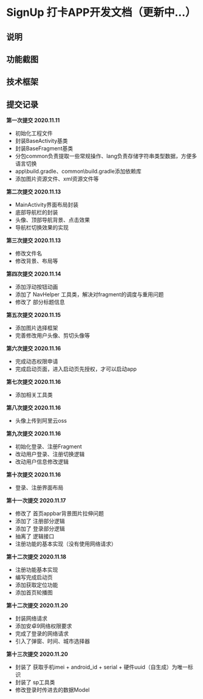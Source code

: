 # SignUp 打卡APP开发文档（更新中...）

## 说明

## 功能截图

## 技术框架

## 提交记录
**第一次提交 2020.11.11**
- 初始化工程文件
- 封装BaseActivity基类
- 封装BaseFragment基类
- 分包common负责提取一些常规操作、lang负责存储字符串类型数据，方便多语言切换
- app\build.gradle、common\build.gradle添加依赖库
- 添加图片资源文件、xml资源文件等

**第二次提交 2020.11.13**
- MainActivity界面布局封装
- 底部导航栏的封装
- 头像、顶部导航背景、点击效果
- 导航栏切换效果的实现

**第三次提交 2020.11.13**
- 修改文件名
- 修改背景、布局等

**第四次提交 2020.11.14**
- 添加浮动按钮动画
- 添加了 NavHelper 工具类，解决对fragment的调度与重用问题
- 修改了 部分标题信息

**第五次提交 2020.11.15**
- 添加图片选择框架
- 完善修改用户头像、剪切头像等

**第六次提交 2020.11.16**
- 完成动态权限申请
- 完成启动页面，进入启动页先授权，才可以启动app

**第七次提交 2020.11.16**
- 添加相关工具类

**第八次提交 2020.11.16**
- 头像上传到阿里云oss

**第九次提交 2020.11.16**
- 初始化登录、注册Fragment
- 改动用户登录、注册切换逻辑
- 改动用户信息修改逻辑

**第十次提交 2020.11.16**
- 登录、注册界面布局

**第十一次提交 2020.11.17**
- 修改了 首页appbar背景图片拉伸问题
- 添加了 注册部分逻辑
- 添加了 登录部分逻辑
- 抽离了 逻辑接口
- 注册功能的基本实现（没有使用网络请求）

**第十二次提交 2020.11.18**
- 注册功能基本实现
- 编写完成启动页
- 添加获取定位功能
- 添加首页轮播图

**第十二次提交 2020.11.20**
- 封装网络请求
- 添加安卓9网络权限要求
- 完成了登录的网络请求
- 引入了弹窗、时间、城市选择器

**第十三次提交 2020.11.20**
- 封装了 获取手机imei + android_id + serial + 硬件uuid（自生成）为唯一标识
- 封装了 sp工具类
- 修改登录时传进去的数据Model

